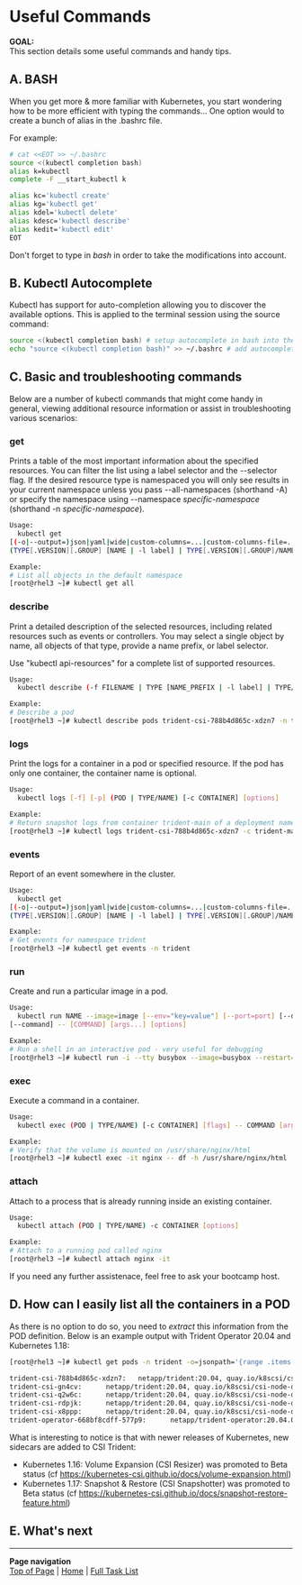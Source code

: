 # Useful Commands

**GOAL:**  
This section details some useful commands and handy tips.  

## A. BASH

When you get more & more familiar with Kubernetes, you start wondering how to be more efficient with typing the commands...
One option would to create a bunch of alias in the .bashrc file.

For example:

```bash
# cat <<EOT >> ~/.bashrc
source <(kubectl completion bash)
alias k=kubectl
complete -F __start_kubectl k

alias kc='kubectl create'
alias kg='kubectl get'
alias kdel='kubectl delete'
alias kdesc='kubectl describe'
alias kedit='kubectl edit'
EOT
```

Don't forget to type in _bash_ in order to take the modifications into account.

## B. Kubectl Autocomplete

Kubectl has support for auto-completion allowing you to discover the available options. This is applied to the terminal session using the source command:

```bash
source <(kubectl completion bash) # setup autocomplete in bash into the current shell, bash-completion package should be installed first.
echo "source <(kubectl completion bash)" >> ~/.bashrc # add autocomplete permanently to your bash shell.
```

## C. Basic and troubleshooting commands

Below are a number of kubectl commands that might come handy in general, viewing additional resource information or assist in troubleshooting various scenarios:

### get

Prints a table of the most important information about the specified resources. You can filter the list using a label selector and the --selector flag. If the desired resource type is namespaced you will only see results in your current namespace unless you pass --all-namespaces (shorthand -A) or specify the namespace using --namespace *specific-namespace* (shorthand -n *specific-namespace*).  

```bash
Usage:
  kubectl get
[(-o|--output=)json|yaml|wide|custom-columns=...|custom-columns-file=...|go-template=...|go-template-file=...|jsonpath=...|jsonpath-file=...]
(TYPE[.VERSION][.GROUP] [NAME | -l label] | TYPE[.VERSION][.GROUP]/NAME ...) [flags] [options]

Example:
# List all objects in the default namespace
[root@rhel3 ~]# kubectl get all
```

### describe

Print a detailed description of the selected resources, including related resources such as events or controllers. You may select a single object by name, all objects of that type, provide a name prefix, or label selector.  

Use "kubectl api-resources" for a complete list of supported resources.  

```bash
Usage:
  kubectl describe (-f FILENAME | TYPE [NAME_PREFIX | -l label] | TYPE/NAME) [options]

Example:
# Describe a pod
[root@rhel3 ~]# kubectl describe pods trident-csi-788b4d865c-xdzn7 -n trident
```

### logs

Print the logs for a container in a pod or specified resource. If the pod has only one container, the container name is optional.

```bash
Usage:
  kubectl logs [-f] [-p] (POD | TYPE/NAME) [-c CONTAINER] [options]

Example:
# Return snapshot logs from container trident-main of a deployment named  deployment.apps/trident-csi
[root@rhel3 ~]# kubectl logs trident-csi-788b4d865c-xdzn7 -c trident-main -n trident
```

### events

Report of an event somewhere in the cluster.

```bash
Usage:
  kubectl get
[(-o|--output=)json|yaml|wide|custom-columns=...|custom-columns-file=...|go-template=...|go-template-file=...|jsonpath=...|jsonpath-file=...]
(TYPE[.VERSION][.GROUP] [NAME | -l label] | TYPE[.VERSION][.GROUP]/NAME ...) [flags] [options]

Example:
# Get events for namespace trident
[root@rhel3 ~]# kubectl get events -n trident
```

### run

Create and run a particular image in a pod.

```bash
Usage:
  kubectl run NAME --image=image [--env="key=value"] [--port=port] [--dry-run=server|client] [--overrides=inline-json]
[--command] -- [COMMAND] [args...] [options]

Example:
# Run a shell in an interactive pod - very useful for debugging
[root@rhel3 ~]# kubectl run -i --tty busybox --image=busybox --restart=Never -- sh
```

### exec

Execute a command in a container.

```bash
Usage:
  kubectl exec (POD | TYPE/NAME) [-c CONTAINER] [flags] -- COMMAND [args...] [options]

Example:
# Verify that the volume is mounted on /usr/share/nginx/html
[root@rhel3 ~]# kubectl exec -it nginx -- df -h /usr/share/nginx/html
```

### attach

Attach to a process that is already running inside an existing container.

```bash
Usage:
  kubectl attach (POD | TYPE/NAME) -c CONTAINER [options]

Example:
# Attach to a running pod called nginx
[root@rhel3 ~]# kubectl attach nginx -it
```

If you need any further assistenace, feel free to ask your bootcamp host.

## D. How can I easily list all the containers in a POD

As there is no option to do so, you need to _extract_ this information from the POD definition.
Below is an example output with Trident Operator 20.04 and Kubernetes 1.18:

```bash
[root@rhel3 ~]# kubectl get pods -n trident -o=jsonpath='{range .items[*]}{"\n"}{.metadata.name}{":\t"}{range .spec.containers[*]}{.image}{", "}{end}{end}' |sort

trident-csi-788b4d865c-xdzn7:   netapp/trident:20.04, quay.io/k8scsi/csi-provisioner:v1.6.0, quay.io/k8scsi/csi-attacher:v2.2.0, quay.io/k8scsi/csi-resizer:v0.5.0, quay.io/k8scsi/csi-snapshotter:v2.1.0,
trident-csi-gn4cv:      netapp/trident:20.04, quay.io/k8scsi/csi-node-driver-registrar:v1.3.0,
trident-csi-q2w6c:      netapp/trident:20.04, quay.io/k8scsi/csi-node-driver-registrar:v1.3.0,
trident-csi-rdpjk:      netapp/trident:20.04, quay.io/k8scsi/csi-node-driver-registrar:v1.3.0,
trident-csi-x8ppp:      netapp/trident:20.04, quay.io/k8scsi/csi-node-driver-registrar:v1.3.0,
trident-operator-668bf8cdff-577p9:      netapp/trident-operator:20.04.0,
```

What is interesting to notice is that with newer releases of Kubernetes, new sidecars are added to CSI Trident:

- Kubernetes 1.16: Volume Expansion (CSI Resizer) was promoted to Beta status (cf <https://kubernetes-csi.github.io/docs/volume-expansion.html>)
- Kubernetes 1.17: Snapshot & Restore (CSI Snapshotter) was promoted to Beta status (cf <https://kubernetes-csi.github.io/docs/snapshot-restore-feature.html>)

## E. What's next

---
**Page navigation**  
[Top of Page](#top) | [Home](/README.md) | [Full Task List](/README.md#dev-k8s-cluster-tasks)
